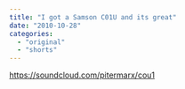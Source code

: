 ```yaml
---
title: "I got a Samson C01U and its great"
date: "2010-10-28"
categories: 
  - "original"
  - "shorts"
---
```


https://soundcloud.com/pitermarx/cou1
